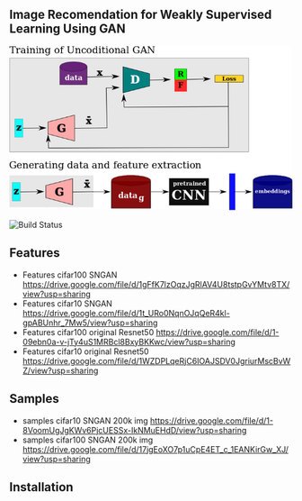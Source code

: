 ## Image Recomendation for Weakly Supervised Learning Using GAN

![N|Solid](https://github.com/henriqueburis/image-recomendation-for-weakly-supervised-learning-using-GAN/blob/main/a1443bca-3401-44d5-9350-ef50c393f129.jpg?raw=true)

![Build Status](https://travis-ci.org/joemccann/dillinger.svg?branch=master)


## Features

  - Features cifar100 SNGAN https://drive.google.com/file/d/1gFfK7lzOqzJgRlAV4U8tstpGvYMtv8TX/view?usp=sharing
  - Features cifar10 SNGAN https://drive.google.com/file/d/1t_URo0NqnOJqQeR4kl-gpABUnhr_7Mw5/view?usp=sharing
  - Features cifar100 original Resnet50 https://drive.google.com/file/d/1-09ebn0a-v-jTy4uS1MRBcl8BxyBKKwc/view?usp=sharing
  - Features cifar10 original Resnet50 https://drive.google.com/file/d/1WZDPLqeRjC6IOAJSDV0JgriurMscBvWZ/view?usp=sharing


## Samples

  - samples cifar10 SNGAN 200k img https://drive.google.com/file/d/1-8VoomUgJgKWv6PjcUESSx-IkNMuEHdD/view?usp=sharing
  - samples cifar100 SNGAN 200k img https://drive.google.com/file/d/17jgEoXO7p1uCpE4ET_c_1EANKirGw_XJ/view?usp=sharing

## Installation
